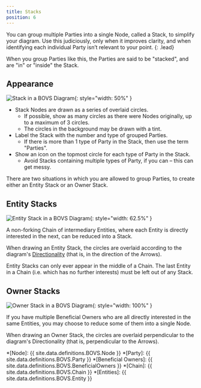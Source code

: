 ```yaml
---
title: Stacks
position: 6
---
```


You can group multiple Parties into a single Node, called a Stack, to simplify your diagram. Use this judiciously, only when it improves clarity, and when identifying each individual Party isn’t relevant to your point.
{: .lead}

When you group Parties like this, the Parties are said to be "stacked", and are "in" or "inside" the Stack.


## Appearance

![Stack in a BOVS Diagram](/visualisation/diagrams/bovs-core-stacks-appearance.png){: style="width: 50%" }

* Stack Nodes are drawn as a series of overlaid circles.
  * If possible, show as many circles as there were Nodes originally, up to a maximum of 3 circles.
  * The circles in the background may be drawn with a tint.
* Label the Stack with the number and type of grouped Parties.
  * If there is more than 1 type of Party in the Stack, then use the term "Parties".
* Show an icon on the topmost circle for each type of Party in the Stack.
  * Avoid Stacks containing multiple types of Party, if you can – this can get messy.

There are two situations in which you are allowed to group Parties, to create either an Entity Stack or an Owner Stack.


## Entity Stacks

![Entity Stack in a BOVS Diagram](/visualisation/diagrams/bovs-core-stacks-entity.png){: style="width: 62.5%" }

A non-forking Chain of intermediary Entities, where each Entity is directly interested in the next, can be reduced into a Stack.

When drawing an Entity Stack, the circles are overlaid according to the diagram's [Directionality](/visualisation/core/directionality) (that is, in the direction of the Arrows).

Entity Stacks can only ever appear in the middle of a Chain. The last Entity in a Chain (i.e. which has no further interests) must be left out of any Stack.


## Owner Stacks

![Owner Stack in a BOVS Diagram](/visualisation/diagrams/bovs-core-stacks-owner.png){: style="width: 100%" }

If you have multiple Beneficial Owners who are all directly interested in the same Entities, you may choose to reduce some of them into a single Node.

When drawing an Owner Stack, the circles are overlaid perpendicular to the diagram's Directionality (that is, perpendicular to the Arrows).


*[Node]: {{ site.data.definitions.BOVS.Node }}
*[Party]: {{ site.data.definitions.BOVS.Party }}
*[Beneficial Owners]: {{ site.data.definitions.BOVS.BeneficialOwners }}
*[Chain]: {{ site.data.definitions.BOVS.Chain }}
*[Entities]: {{ site.data.definitions.BOVS.Entity }}